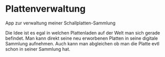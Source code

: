 # Plattenverwaltung
App zur verwaltung meiner Schallplatten-Sammlung

Die Idee ist es egal in welchen Plattenladen auf der Welt man sich gerade befindet. Man kann direkt seine neu erworbenen Platten in seine digitale Sammlung aufnehmen. 
Auch kann man abgleichen ob man die Platte evtl schon in seiner Sammlung hat. 
